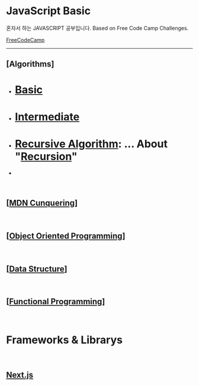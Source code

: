 # **JavaScript Basic**

 혼자서 하는 JAVASCRIPT 공부입니다.
 Based on Free Code Camp Challenges.
 
 [FreeCodeCamp](https://www.freecodecamp.org)

 <hr/> 


## **[Algorithms]**
 - # [Basic](./Docs/Algorithms//BasicAlgorithms.md)
 - # [Intermediate](./Docs/Algorithms/IntermediateAlgorithms.md)
 - # [Recursive Algorithm](./Docs/Algorithms/recursion.js): ... About "[Recursion](./Docs/Algorithms/recursion.md)"  
 - 
 <br>  
 
## [**[MDN Cunquering](./Docs/MDNconquer)**]  

 <br>  
 
## [**[Object Oriented Programming](./Docs/OOB.md)**] 

 <br>  
 
## [**[Data Structure](./Docs/DataStructure.md)**]  

 <br>  
 
## [**[Functional Programming](./Docs/JS_Functional_Programming.md)**] 


 <br>  
 
# Frameworks & Librarys

 <br>
 
## [Next.js](./NEXTjs.md)

